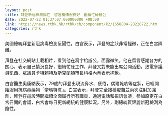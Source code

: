```yaml
---
layout: post
title: 拜登新冠檢測陽性　留言稱情況良好　繼續忙碌辦公
date: 2022-07-22 01:37:07.000000000 +08:00
link: https://news.rthk.hk/rthk/ch/component/k2/1658804-20220722.htm
categories: rthk
---
```


美國總統拜登新冠病毒檢測呈陽性，白宮表示，拜登的症狀非常輕微，正在白宮隔離。

拜登在社交網站上載相片，看到他在寫字枱辦公，面露微笑。他在留言感謝各方的關心，表示自己情況良好，繼續忙碌工作，拜登又對未能出席公開活動，致電參議員凱西、眾議員卡特賴特及斯克蘭頓市長科格內蒂表示抱歉。

白宮醫生奧康納表示，79歲的拜登出現流鼻水、疲倦，偶爾乾咳等症狀，已經開始服用抗病毒藥物「奈瑪特韋」。白宮表示，拜登完全接種疫苗並兩次注射加強劑，拜登在這段時間繼續全面履行所有職責，通過電話和視訊會議，參加原定在白宮召開的會議，白宮會每日更新總統的健康狀況。另外，副總統賀錦麗新冠檢測為陰性。
